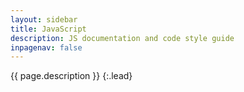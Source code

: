 ```yaml
---
layout: sidebar
title: JavaScript
description: JS documentation and code style guide
inpagenav: false
---
```


{{ page.description }}
{:.lead}